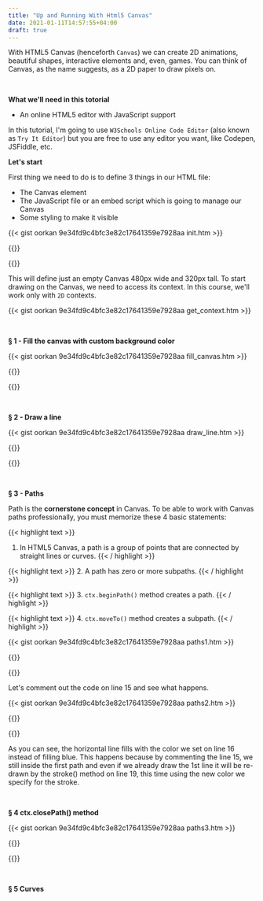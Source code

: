 ```yaml
---
title: "Up and Running With Html5 Canvas"
date: 2021-01-11T14:57:55+04:00
draft: true
---
```


With HTML5 Canvas (henceforth `Canvas`) we can create 2D animations, beautiful shapes, interactive elements and, even, games. You can think of Canvas, as the name suggests, as a 2D paper to draw pixels on.

&nbsp;

**What we'll need in this totorial**

- An online HTML5 editor with JavaScript support

In this tutorial, I'm going to use `W3Schools Online Code Editor` (also known as `Try It Editor`) but you are free to use any editor you want, like Codepen, JSFiddle, etc.

**Let's start**

First thing we need to do is to define 3 things in our HTML file:
- The Canvas element
- The JavaScript file or an embed script which is going to manage our Canvas
- Some styling to make it visible

{{< gist oorkan 9e34fd9c4bfc3e82c17641359e7928aa init.htm >}}

{{<canvas width="480" height="320" id="mycanvas1">}}
  <script async>(function(){const canvas=document.getElementById("mycanvas1");canvas.style.border="4px dashed crimson";const ctx=canvas.getContext("2d");}())</script>
{{</canvas>}}

This will define just an empty Canvas 480px wide and 320px tall. To start drawing on the Canvas, we need to access its context. In this course, we'll work only with `2D` contexts.

{{< gist oorkan 9e34fd9c4bfc3e82c17641359e7928aa get_context.htm >}}

&nbsp;

**§ 1 - Fill the canvas with custom background color**

{{< gist oorkan 9e34fd9c4bfc3e82c17641359e7928aa fill_canvas.htm >}}

{{<canvas width="480" height="320" id="mycanvas2">}}
  <script async>(function(){const canvas=document.getElementById("mycanvas2");const ctx=canvas.getContext("2d");ctx.fillStyle='#191919';ctx.fillRect(0,0,canvas.width,canvas.height);}())</script>
{{</canvas>}}

&nbsp;

**§ 2 - Draw a line**

{{< gist oorkan 9e34fd9c4bfc3e82c17641359e7928aa draw_line.htm >}}

{{<canvas width="480" height="320" id="mycanvas3">}}
  <script async>(function(){const canvas=document.getElementById("mycanvas3");const ctx=canvas.getContext("2d");ctx.fillStyle='#191919';ctx.fillRect(0,0,canvas.width,canvas.height);ctx.strokeStyle='#0A84FF';ctx.moveTo(0,0);ctx.lineWidth='4';ctx.lineTo(192,192);ctx.stroke();}());</script>
{{</canvas>}}
<!-- {{<img src="https://res.cloudinary.com/oorkan/image/upload/v1610373068/blog/img/topics/html5/up_and_running_with_canvas/draw_line_jv1y9y.png" alt="Draw Line" loading="lazy">}} -->

&nbsp;

**§ 3 - Paths**

Path is the **cornerstone concept** in Canvas. To be able to work with Canvas paths professionally, you must memorize these 4 basic statements:

{{< highlight text >}}
1. In HTML5 Canvas, a path is a group of points that are connected by straight lines or curves.
{{< / highlight >}}

{{< highlight text >}}
2. A path has zero or more subpaths.
{{< / highlight >}}

{{< highlight text >}}
3. `ctx.beginPath()` method creates a path.
{{< / highlight >}}

{{< highlight text >}}
4. `ctx.moveTo()` method creates a subpath.
{{< / highlight >}}

{{< gist oorkan 9e34fd9c4bfc3e82c17641359e7928aa paths1.htm >}}

{{<canvas width="480" height="320" id="mycanvas4">}}
  <script async>(function(){const canvas=document.getElementById("mycanvas4"),ctx=canvas.getContext("2d");ctx.fillStyle="#191919",ctx.fillRect(0,0,canvas.width,canvas.height),ctx.lineWidth="4",ctx.beginPath(),ctx.strokeStyle="#0A84FF",ctx.moveTo(50,192),ctx.lineTo(250,192),ctx.stroke(),ctx.beginPath(),ctx.strokeStyle="#23D16F",ctx.moveTo(300,192),ctx.lineTo(300,50),ctx.stroke();}())</script>
{{</canvas>}}

Let's comment out the code on line 15 and see what happens.

{{< gist oorkan 9e34fd9c4bfc3e82c17641359e7928aa paths2.htm >}}

{{<canvas width="480" height="320" id="mycanvas5">}}
  <script async>(function(){const canvas=document.getElementById("mycanvas5"),ctx=canvas.getContext("2d");ctx.fillStyle="#191919",ctx.fillRect(0,0,canvas.width,canvas.height),ctx.lineWidth="4",ctx.beginPath(),ctx.strokeStyle="#0A84FF",ctx.moveTo(50,192),ctx.lineTo(250,192),ctx.stroke(),ctx.strokeStyle="#23D16F",ctx.moveTo(300,192),ctx.lineTo(300,50),ctx.stroke();}())</script>
{{</canvas>}}

As you can see, the horizontal line fills with the color we set on line 16 instead of filling blue. This happens because by commenting the line 15, we still inside the first path and even if we already draw the 1st line it will be re-drawn by the stroke() method on line 19, this time using the new color we specify for the stroke.

&nbsp;

**§ 4 ctx.closePath() method**

{{< gist oorkan 9e34fd9c4bfc3e82c17641359e7928aa paths3.htm >}}

{{<canvas width="480" height="320" id="mycanvas6">}}
  <script async>(function(){const canvas=document.getElementById("mycanvas6"),ctx=canvas.getContext("2d");ctx.fillStyle="#191919",ctx.fillRect(0,0,canvas.width,canvas.height),ctx.lineWidth="4",ctx.beginPath(),ctx.strokeStyle="#0A84FF",ctx.moveTo(50,192),ctx.lineTo(250,192),ctx.lineTo(250,50),ctx.closePath(),ctx.stroke();}())</script>
{{</canvas>}}

&nbsp;

**§ 5 Curves**